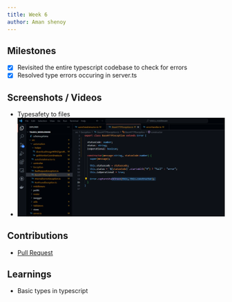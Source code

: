 ```yaml
---
title: Week 6
author: Aman shenoy
---
```


## Milestones
- [x] Revisited the entire typescript codebase to check for errors
- [x] Resolved type errors occuring in server.ts

## Screenshots / Videos 
- Typesafety to files
- ![week4](week4.png)

## Contributions
- [Pull Request](https://github.com/coronasafe/teleicu_middleware/pull/74)


## Learnings
- Basic types in typescript